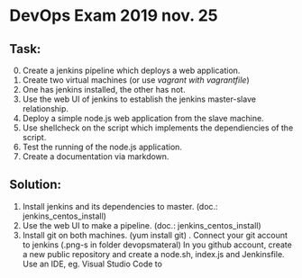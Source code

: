 # DevOps Exam 2019 nov. 25

## Task:

0. Create a jenkins pipeline which deploys a web application.
1. Create two virtual machines (or use *vagrant with vagrantfile*)
2. One has jenkins installed, the other has not.
3. Use the web UI of jenkins to establish the jenkins master-slave relationship.
4. Deploy a simple node.js web application from the slave machine.
5. Use shellcheck on the script which implements the dependiencies of the script.
6. Test the running of the node.js application.
7. Create a documentation via markdown.

## Solution:

1. Install jenkins and its dependencies to master. (doc.: jenkins_centos_install)
2. Use the web UI to make a pipeline.  (doc.: jenkins_centos_install)
2. Install git on both machines. (yum install git)
. Connect your git account to jenkins (.png-s in folder devopsmateral)
In you github account, create a new public repository and create a node.sh, index.js and Jenkinsfile.
Use an IDE, eg. Visual Studio Code to
